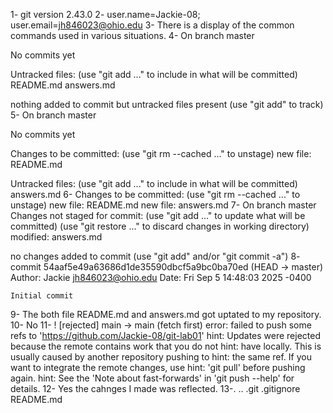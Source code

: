 1- git version 2.43.0
2- user.name=Jackie-08; user.email=jh846023@ohio.edu
3- There is a display of the common commands used in various situations.
4- On branch master

No commits yet

Untracked files:
  (use "git add <file>..." to include in what will be committed)
	README.md
	answers.md

nothing added to commit but untracked files present (use "git add" to track)
5- On branch master

No commits yet

Changes to be committed:
  (use "git rm --cached <file>..." to unstage)
	new file:   README.md

Untracked files:
  (use "git add <file>..." to include in what will be committed)
	answers.md
6- Changes to be committed:
  (use "git rm --cached <file>..." to unstage)
	new file:   README.md
	new file:   answers.md
7- On branch master
Changes not staged for commit:
  (use "git add <file>..." to update what will be committed)
  (use "git restore <file>..." to discard changes in working directory)
	modified:   answers.md

no changes added to commit (use "git add" and/or "git commit -a")
8- commit 54aaf5e49a63686d1de35590dbcf5a9bc0ba70ed (HEAD -> master)
Author: Jackie <jh846023@ohio.edu>
Date:   Fri Sep 5 14:48:03 2025 -0400

    Initial commit
9- The both file README.md and answers.md got uptated to my repository.
10- No
11- ! [rejected]        main -> main (fetch first)
error: failed to push some refs to 'https://github.com/Jackie-08/git-lab01'
hint: Updates were rejected because the remote contains work that you do not
hint: have locally. This is usually caused by another repository pushing to
hint: the same ref. If you want to integrate the remote changes, use
hint: 'git pull' before pushing again.
hint: See the 'Note about fast-forwards' in 'git push --help' for details.
12- Yes the cahnges I made was reflected.
13-.  ..  .git  .gitignore  README.md
